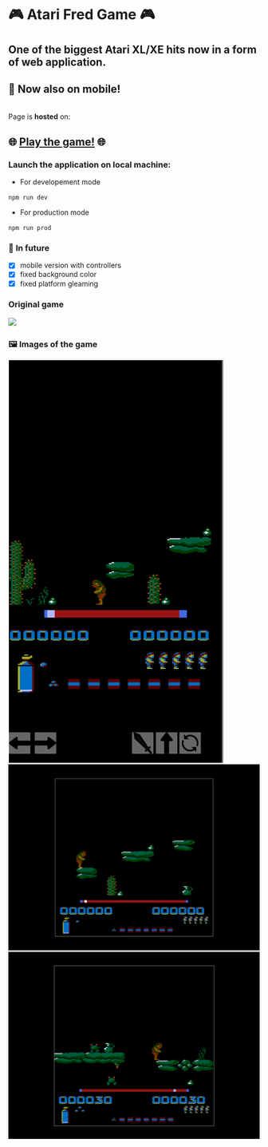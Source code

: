 # 🎮 **Atari Fred Game** 🎮
## One of the biggest Atari XL/XE hits now in a form of **web application**.
## 📱 Now also on mobile! 
\
Page is **hosted** on: 
## 🌐 [Play the game!](http://atari-fred.remxin.ct8.pl) 🌐 

### **Launch the application on local machine:**  
- For developement mode
```
npm run dev
```
- For production mode
```
npm run prod
```

### 🤖 **In future**
- [x] mobile version with controllers
- [x] fixed background color
- [x] fixed platform gleaming

### Original game
![](https://tagz.eu/download/games/screens/fred/1.png)

### 🖼️ **Images of the game** 
![](https://github.com/Remxin/fred-atari-game/blob/master/md/mobile-fred.png?raw=true)
![](https://github.com/Remxin/fred-atari-game/blob/master/md/fred.png?raw=true)
![](https://github.com/Remxin/fred-atari-game/blob/master/md/fred2.png?raw=true)
